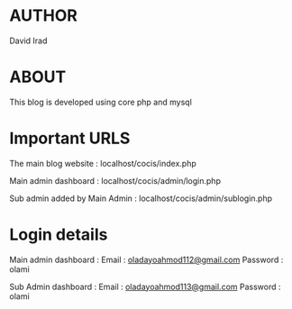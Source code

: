 # AUTHOR

David Irad

# ABOUT

This blog is developed using core php and mysql

# Important URLS

The main blog website : localhost/cocis/index.php

Main admin dashboard : localhost/cocis/admin/login.php

Sub admin added by Main Admin : localhost/cocis/admin/sublogin.php

# Login details

Main admin dashboard : Email : oladayoahmod112@gmail.com
Password : olami

Sub Admin dashboard : Email : oladayoahmod113@gmail.com
Password : olami
